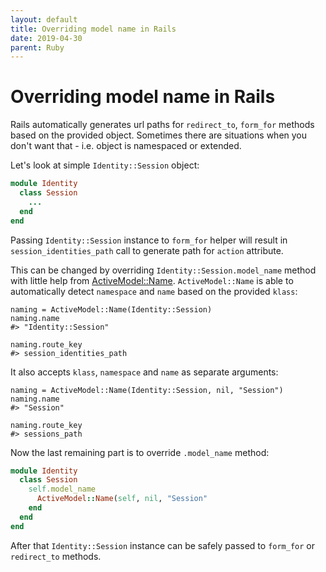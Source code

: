 ```yaml
---
layout: default
title: Overriding model name in Rails
date: 2019-04-30
parent: Ruby
---
```


# Overriding model name in Rails

Rails automatically generates url paths for `redirect_to`, `form_for` methods based on the provided object. Sometimes there are situations when you don't want that - i.e. object is namespaced or extended.

Let's look at simple `Identity::Session` object:

```ruby
module Identity
  class Session
    ...
  end
end
```

Passing `Identity::Session` instance to `form_for` helper will result in `session_identities_path` call to generate path for `action` attribute.

This can be changed by overriding `Identity::Session.model_name` method with little help from [ActiveModel::Name](https://api.rubyonrails.org/classes/ActiveModel/Name.html).  `ActiveModel::Name` is able to automatically detect `namespace` and `name` based on the provided `klass`:

```
naming = ActiveModel::Name(Identity::Session)
naming.name
#> "Identity::Session"

naming.route_key
#> session_identities_path
```

It also accepts `klass`, `namespace` and `name` as separate arguments:

```
naming = ActiveModel::Name(Identity::Session, nil, "Session")
naming.name
#> "Session"

naming.route_key
#> sessions_path
```

Now the last remaining part is to override `.model_name` method:

```ruby
module Identity
  class Session
    self.model_name
      ActiveModel::Name(self, nil, "Session"
    end
  end
end
```

After that `Identity::Session` instance can be safely passed to `form_for` or `redirect_to` methods.

